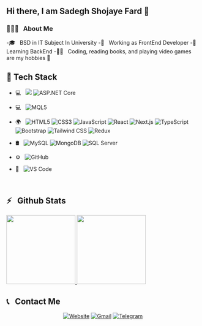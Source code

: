 ## Hi there, I am Sadegh Shojaye Fard 👋

<h3> 👨🏻‍💻 &nbsp; About Me </h3> 

-🎓 &nbsp; BSD in IT Subject In University
-💼 &nbsp; Working as FrontEnd Developer
-🌱 &nbsp; Learning BackEnd
-✍🏻 &nbsp; Coding, reading books, and playing video games are my hobbies 🙂 

## 🔧 Tech Stack  

- 💻 &nbsp; 
![](https://img.shields.io/badge/C%23-239120?logo=csharp&logoColor=white) ![ASP.NET Core](https://img.shields.io/badge/ASP.NET%20Core-512BD4?&logo=dotnet&logoColor=white)

- 💻 &nbsp; 
![MQL5](https://img.shields.io/static/v1?label=MQL5&message=MetaQuotes%20Language&color=1E90FF&style=flat&logo=metatrader&logoColor=white)
- 🌍 &nbsp;
 ![HTML5](https://img.shields.io/badge/HTML5-E34F26?&logo=html5&logoColor=white)
![CSS3](https://img.shields.io/badge/CSS3-1572B6&logo=css3&logoColor=white)
![JavaScript](https://img.shields.io/badge/JavaScript-F7DF1E?&logo=javascript&logoColor=black)
![React](https://img.shields.io/badge/React-20232A?&logo=react&logoColor=61DAFB)
![Next.js](https://img.shields.io/badge/Next.js-090909?&logo=next.js&logoColor=white)
![TypeScript](https://img.shields.io/badge/TypeScript-3178C6?&logo=typescript&logoColor=white)
![Bootstrap](https://img.shields.io/badge/Bootstrap-7952B3?&logo=bootstrap&logoColor=white)
![Tailwind CSS](https://img.shields.io/badge/Tailwind_CSS-38B2AC?&logo=tailwind-css&logoColor=white)
![Redux](https://img.shields.io/badge/Redux-764ABC?&logo=redux&logoColor=white)
- 🛢 &nbsp;
  ![MySQL](https://img.shields.io/badge/MySQL-4479A1?&logo=mysql&logoColor=white&color=4479A1)
![MongoDB](https://img.shields.io/badge/MongoDB-47A248?&logo=mongodb&logoColor=white&color=47A248)
![SQL Server](https://img.shields.io/badge/SQL%20Server-CC2927?&logo=microsoftsqlserver&logoColor=white&color=CC2927)
- ⚙️ &nbsp;
![GitHub](https://img.shields.io/badge/GitHub-181717?&logo=github&logoColor=white)
- 🔧 &nbsp;
![VS Code](https://img.shields.io/badge/VS%20Code-007ACC?&logo=visualstudiocode&logoColor=white)

 <br/>
 <h2> ⚡ &nbsp; Github Stats </h2> 

<a href="https://github.com/SadeghShojayefard">
  <img height="180em" src="https://github-readme-stats.vercel.app/api?username=SadeghShojayefard&show_icons=true&theme=radical" />
  <img height="180em" src="https://github-readme-stats.vercel.app/api/top-langs/?username=SadeghShojayefard&layout=compact&theme=radical" />
</a>

 <br/>
 <h2> 📞 &nbsp; Contact Me </h2> 

<div align="center">

[![Website](https://img.shields.io/badge/Website-sadegh--shojayefard.vercel.app-4285F4?style=flat&logo=google-chrome&logoColor=white)](https://sadegh-shojayee-fard.vercel.app/)
[![Gmail](https://img.shields.io/badge/gmail-sadegh.shojayefar@gmail.com-D14836?style=flat&logo=gmail&logoColor=white)](mailto:sadegh.shojayefar@gmail.com)
[![Telegram](https://img.shields.io/badge/telegram-@link_lover1-4285F4?style=flat&logo=telegram)](https://t.me/link_lover1)

</div>


